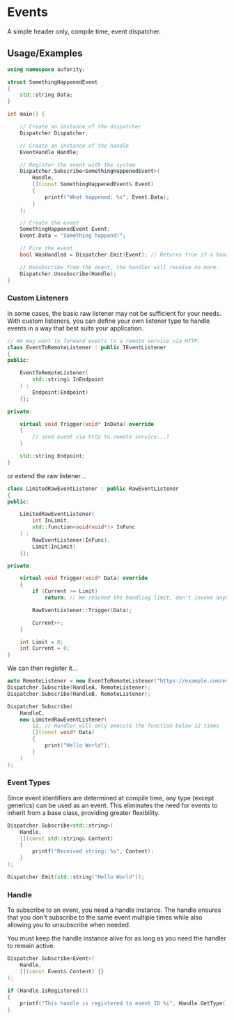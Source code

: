 
# Events

A simple header only, compile time, event dispatcher.




## Usage/Examples

```cpp
using namespace aufority;

struct SomethingHappenedEvent 
{
    std::string Data;
}

int main() {

    // Create an instance of the dispatcher
    Dispatcher Dispatcher;

    // Create an instance of the handle
    EventHandle Handle;

    // Register the event with the system
    Dispatcher.Subscribe<SomethingHappenedEvent>(
        Handle, 
        [](const SomethingHappenedEvent& Event) 
        {
            printf("What happened: %s", Event.Data);
        }
    );

    // Create the event
    SomethingHappenedEvent Event;
    Event.Data = "Something happend!";

    // Fire the event
    bool WasHandled = Dispatcher.Emit(Event); // Returns true if a handler was notified of this event. In this example, it would be true.

    // Unsubscribe from the event, the handler will receive no more.
    Dispatcher.Unsubscribe(Handle);
}

```


### Custom Listeners
In some cases, the basic raw listener may not be sufficient for your needs. With custom listeners, you can define your own listener type to handle events in a way that best suits your application.
```cpp
// We may want to forward events to a remote service via HTTP.
class EventToRemoteListener : public IEventListener 
{
public:

    EventToRemoteListener(
        std::string& InEndpoint
    ) :
        Endpoint(Endpoint)
    {};

private:

    virtual void Trigger(void* InData) override
    {
        // send event via http to remote service...?
    }

    std::string Endpoint;
}
```

or extend the raw listener...
```cpp
class LimitedRawEventListener : public RawEventListener 
{
public:

    LimitedRawEventListener(
        int InLimit,
        std::function<void(void*)> InFunc
    ) :
        RawEventListener(InFunc),
        Limit(InLimit)
    {};

private:

    virtual void Trigger(void* Data) override
    {
        if (Current >= Limit)
            return; // We reached the handling limit, don't invoke anymore.

        RawEventListener::Trigger(Data);

        Current++;
    }

    int Limit = 0;
    int Current = 0;
}
```

We can then register it...
```cpp
auto RemoteListener = new EventToRemoteListener("https://example.com/events");
Dispatcher.Subscribe(HandleA, RemoteListener);
Dispatcher.Subscribe(HandleB, RemoteListener);

Dispatcher.Subscribe(
    HandleC, 
    new LimitedRawEventListener(
        12, // Handler will only execute the function below 12 times
        [](const void* Data)
        {
            print("Hello World");
        }
    )
);
```


### Event Types
Since event identifiers are determined at compile time, any type (except generics) can be used as an event. This eliminates the need for events to inherit from a base class, providing greater flexibility.
```cpp
Dispatcher.Subscribe<std::string>(
    Handle, 
    [](const std::string& Content) 
    {
        printf("Received string: %s", Content);
    }
);

Dispatcher.Emit(std::string("Hello World"));
```

### Handle
To subscribe to an event, you need a handle instance. The handle ensures that you don't subscribe to the same event multiple times while also allowing you to unsubscribe when needed.

You must keep the handle instance alive for as long as you need the handler to remain active.
```cpp
Dispatcher.Subscribe<Event>(
    Handle, 
    [](const Event& Content) {}
);

if (Handle.IsRegistered())
{
    printf("This handle is registered to event ID %i", Handle.GetType());
}

```
